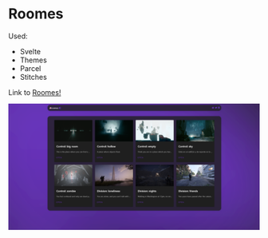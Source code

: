 # Roomes

Used:

- Svelte
- Themes
- Parcel
- Stitches

Link to [Roomes!](https://roomes.jesusbossa.dev)

![Image of Roomes](./src/assets/preview.png)
